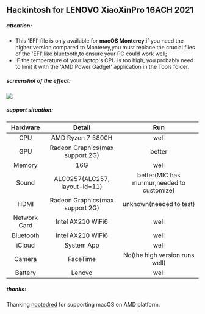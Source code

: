 ## Hackintosh for LENOVO XiaoXinPro 16ACH 2021

##### **attention:**

- This 'EFI' file is only available for **macOS Monterey**,if you need the higher version compared  to Monterey,you must replace the crucial files of the 'EFI',like bluetooth,to ensure your PC could work well;
- IF the temperature of  your laptop's CPU is too high, you probably need to limit it with the 'AMD Power Gadget' application in the Tools folder.

##### screenshot of the effect:

![](/effcet.png)

##### support situation:

|   Hardware   |             Detail              |                    Run                     |
| :----------: | :-----------------------------: | :----------------------------------------: |
|     CPU      |        AMD Ryzen 7 5800H        |                    well                    |
|     GPU      | Radeon Graphics(max support 2G) |                   better                   |
|    Memory    |               16G               |                    well                    |
|    Sound     |  ALC0257(ALC257, layout-id=11)  | better(MIC has murmur,needed to customize) |
|     HDMI     | Radeon Graphics(max support 2G) |          unknown(needed to test)           |
| Network Card |        Intel AX210 WiFi6        |                    well                    |
|  Bluetooth   |        Intel AX210 WiFi6        |                    well                    |
|    iCloud    |           System App            |                    well                    |
|    Camera    |            FaceTime             |       No(the high version runs well)       |
|   Battery    |             Lenovo              |                    well                    |

##### thanks:

Thanking [nootedred](https://github.com/ChefKissInc/NootedRed) for supporting macOS on AMD platform.
